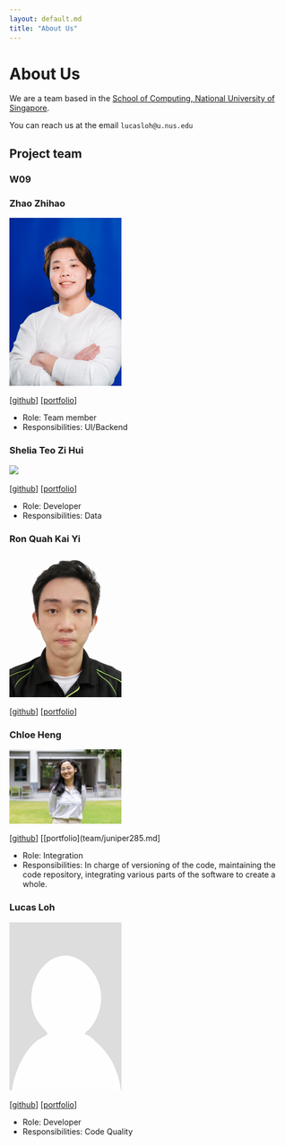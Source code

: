 ```yaml
---
layout: default.md
title: "About Us"
---
```


# About Us

We are a team based in the [School of Computing, National University of Singapore](http://www.comp.nus.edu.sg).

You can reach us at the email `lucasloh@u.nus.edu`

## Project team

### W09

### Zhao Zhihao

<img src="images/noob-no-1.png" width="200px">

[[github](http://github.com/Noob-No-1)]
[[portfolio](team/Noob-No-1.md)]

* Role: Team member
* Responsibilities: UI/Backend 

### Shelia Teo Zi Hui

<img src="images/shelialia.png" width="200px">

[[github](http://github.com/shelialia)]
[[portfolio](team/shelialia.md)]

* Role: Developer
* Responsibilities: Data

### Ron Quah Kai Yi

<img src="images/salads-source.png" width="200px">

[[github](http://github.com/salads-source)]
[[portfolio](team/salads-source.md)]

### Chloe Heng

<img src="images/juniper285.png" width="200px">

[[github](http://github.com/juniper285)]
[[portfolio](team/juniper285.md]

* Role: Integration
* Responsibilities: In charge of versioning of the code, maintaining the code repository, integrating various parts of the software to create a whole.

### Lucas Loh

<img src="images/aekyr.png" width="200px">

[[github](http://github.com/aekyr)]
[[portfolio](team/aekyr.md)]

* Role: Developer
* Responsibilities: Code Quality
